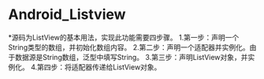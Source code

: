 # Android_Listview
*源码为ListView的基本用法，实现此功能需要四步骤。
1.第一步：声明一个String类型的数组，并初始化数组内容。
2.第二步：声明一个适配器并实例化。由于数据源是String数组，泛型中填写String。
3.第三步：声明ListView对象，并实例化。
4.第四步：将适配器传递给ListView对象。
